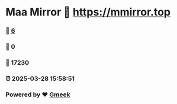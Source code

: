 # Maa Mirror :link: https://mmirror.top 
### :page_facing_up: [6](https://mmirror.top/tag.html) 
### :speech_balloon: 0 
### :hibiscus: 17230 
### :alarm_clock: 2025-03-28 15:58:51 
### Powered by :heart: [Gmeek](https://github.com/Meekdai/Gmeek)
